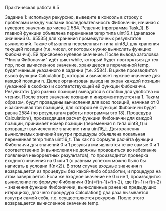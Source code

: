   Практическая работа 9.5
  
  Задание 1: используя рекурсию, выведите в консоль в строку с пробелами между числами последовательность Фибоначчи, начиная с нулевого значения до числа 2 584.
  Решение (программа Task_1).
  В главной функции объявлена переменная temp типа uint16_t (диапазон значений 0...65535) для хранения промежуточных результатов вычислений. Также объявлена переменная n типа uint8_t для хранения текущей позиции (т.е. чисел, от которых нужно вычислить функцию Фибоначчи). Ей присвоено нулевое значение. После вывода заголовка "Числа Фибоначчи" идёт цикл while, который будет повторяться до тех пор, пока вычисленное значение, хранящееся в переменной temp, будет меньше указанного в задании (т.е. 2584). В цикле производится вызов функции Calculation(), которая и вычисляет нужное значение для каждой позиции n. Далее организован вывод на экран каждой позиции (указнной в скобках) и соответствующей ей функции Фибоначчи. Результаты (для разных позиций) выводятся в столбик для удобства их чтения. После этого значение позиции n инкрементируется на 1. Таким образом, будут проведены вычисления для всех позиций, начиная от 0 и заканчивая той позицией, для которой её функция Фибоначчи будет равна 2584 (по результатам работы программы это 18).
  Процедура Calculation(), производящая расчет функции Фибоначчи для каждой позиции, принимает номер позиции (переменная n типа uint8_t) и возвращет вычисленное значение типа uint16_t. Для хранения вычисляемых значений внутри процедуры объявлена локальная переменная temp типа uint16_t. Так как по формуле расчёта функции Фибоначчи для значений 0 и 1 результатми являются те же самые 0 и 1 соответственно (и вычисления не должны проводиться во избежание появления некорректных результатов), то производится проверка входного значения на 0 или 1 (с равным успехом можно было бы написать в условии if(n<2)). В этом случае входные значения n возвращается из процедуры без какой-либо обработки, и процедура на этом завершается. Если же входное значение не 0 и не 1, производится вычисление по формуле Фибоначчи (f(n)=f(n-1)+f(n-2), где f(n-1) и f(n-2) - значения функции Фибоначчии, вычисленные ранее на предыдущих итерациях), для чего процедура Calculation() два раза вызывается изнутри самой себя, т.е. осуществляется рекурсия. После этого возвращается вычисленное значение temp.
  
  
